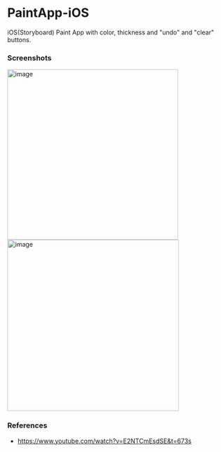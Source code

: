 # PaintApp-iOS

iOS(Storyboard) Paint App with color, thickness and "undo" and "clear" buttons.

### Screenshots

<img width="389" alt="image" src="https://user-images.githubusercontent.com/102688997/161705896-c3189f97-5702-4cc8-abe9-ffe72dc87811.png">
<img width="391" alt="image" src="https://user-images.githubusercontent.com/102688997/161706389-b1665946-4647-4501-bde8-b21d21810350.png">

### References

- https://www.youtube.com/watch?v=E2NTCmEsdSE&t=673s

